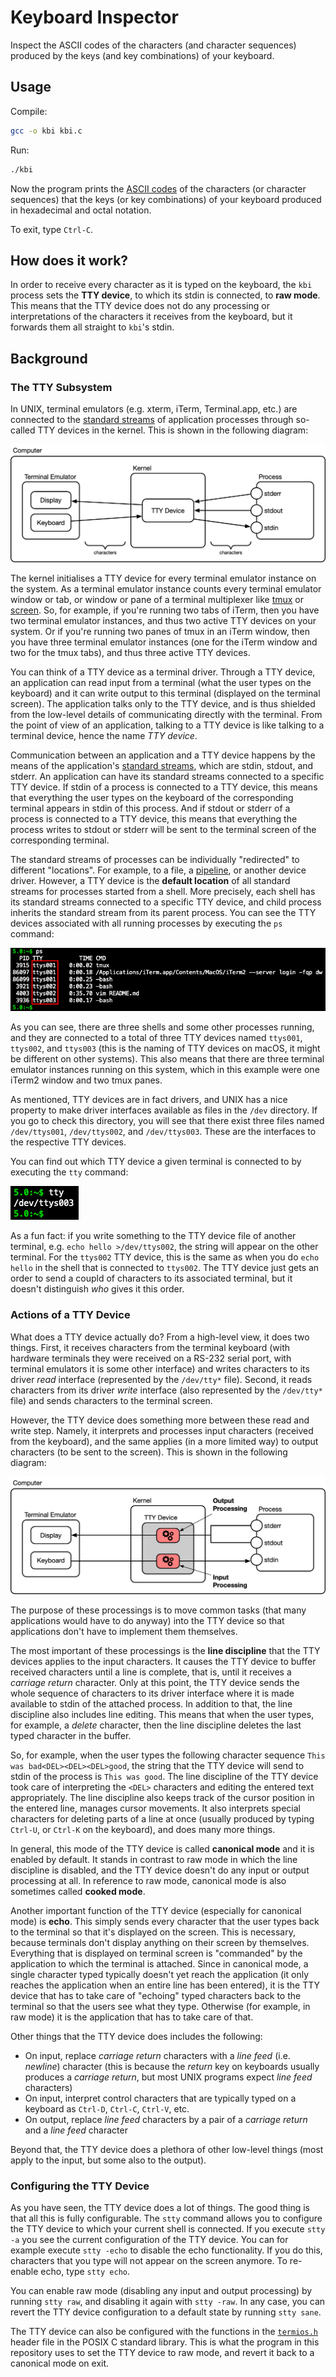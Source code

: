 # Keyboard Inspector

Inspect the ASCII codes of the characters (and character sequences) produced by the keys (and key combinations) of your keyboard.

## Usage

Compile:

~~~bash
gcc -o kbi kbi.c
~~~

Run:

~~~bash
./kbi
~~~

Now the program prints the [ASCII codes](http://www.asciitable.com/) of the characters (or character sequences) that the keys (or key combinations) of your keyboard produced in hexadecimal and octal notation.

To exit, type `Ctrl-C`.

## How does it work?

In order to receive every character as it is typed on the keyboard, the `kbi` process sets the **TTY device**, to which its stdin is connected, to **raw mode**. This means that the TTY device does not do any processing or interpretations of the characters it receives from the keyboard, but it forwards them all straight to `kbi`'s stdin.

## Background

### The TTY Subsystem

In UNIX, terminal emulators (e.g. xterm, iTerm, Terminal.app, etc.) are connected to the [standard streams](https://en.wikipedia.org/wiki/Standard_streams) of application processes through so-called TTY devices in the kernel. This is shown in the following diagram:

![](img/tty.png)

The kernel initialises a TTY device for every terminal emulator instance on the system. As a terminal emulator instance counts every terminal emulator window or tab, or window or pane of a terminal multiplexer like [tmux](https://github.com/tmux/tmux) or [screen](https://www.gnu.org/software/screen/). So, for example, if you're running two tabs of iTerm, then you have two terminal emulator instances, and thus two active TTY devices on your system. Or if you're running two panes of tmux in an iTerm window, then you have three terminal emulator instances (one for the iTerm window and two for the tmux tabs), and thus three active TTY devices.

You can think of a TTY device as a terminal driver. Through a TTY device, an application can read input from a terminal (what the user types on the keyboard) and it can write output to this terminal (displayed on the terminal screen). The application talks only to the TTY device, and is thus shielded from the low-level details of communicating directly with the terminal. From the point of view of an application, talking to a TTY device is like talking to a terminal device, hence the name *TTY device*.

Communication between an application and a TTY device happens by the means of the application's [standard streams](https://en.wikipedia.org/wiki/Standard_streams), which are stdin, stdout, and stderr. An application can have its standard streams connected to a specific TTY device. If stdin of a process is connected to a TTY device, this means that everything the user types on the keyboard of the corresponding terminal appears in stdin of this process. And if stdout or stderr of a process is connected to a TTY device, this means that everything the process writes to stdout or stderr will be sent to the terminal screen of the corresponding terminal.

The standard streams of processes can be individually "redirected" to different "locations". For example, to a file, a [pipeline](https://en.wikipedia.org/wiki/Pipeline_(Unix)), or another device driver. However, a TTY device is the **default location** of all standard streams for processes started from a shell. More precisely, each shell has its standard streams connected to a specific TTY device, and child process inherits the standard stream from its parent process. You can see the TTY devices associated with all running processes by executing the `ps` command:

![](img/shell-ps.png)

As you can see, there are three shells and some other processes running, and they are connected to a total of three TTY devices named `ttys001`, `ttys002`, and `ttys003` (this is the naming of TTY devices on macOS, it might be different on other systems). This also means that there are three terminal emulator instances running on this system, which in this example were one iTerm2 window and two tmux panes.

As mentioned, TTY devices are in fact drivers, and UNIX has a nice property to make driver interfaces available as files in the `/dev` directory. If you go to check this directory, you will see that there exist three files named `/dev/ttys001`, `/dev/ttys002`, and `/dev/ttys003`. These are the interfaces to the respective TTY devices.

You can find out which TTY device a given terminal is connected to by executing the `tty` command:

![](img/shell-tty.png)

As a fun fact: if you write something to the TTY device file of another terminal, e.g. `echo hello >/dev/ttys002`, the string will appear on the other terminal. For the `ttys002` TTY device, this is the same as when you do `echo hello` in the shell that is connected to `ttys002`. The TTY device just gets an order to send a coupld of characters to its associated terminal, but it doesn't distinguish *who* gives it this order.

### Actions of a TTY Device

What does a TTY device actually do? From a high-level view, it does two things. First, it receives characters from the terminal keyboard (with hardware terminals they were received on a RS-232 serial port, with terminal emulators it is some other interface) and writes characters to its driver *read* interface (represented by the `/dev/tty*` file). Second, it reads characters from its driver *write* interface (also represented by the `/dev/tty*` file) and sends characters to the terminal screen.

However, the TTY device does something more between these read and write step. Namely, it interprets and processes input characters (received from the keyboard), and the same applies (in a more limited way) to output characters (to be sent to the screen). This is shown in the following diagram:

![](img/tty-io-processing.png)

The purpose of these processings is to move common tasks (that many applications would have to do anyway) into the TTY device so that applications don't have to implement them themselves.

The most important of these processings is the **line discipline** that the TTY devices applies to the input characters. It causes the TTY device to buffer received characters until a line is complete, that is, until it receives a *carriage return* character. Only at this point, the TTY device sends the whole sequence of characters to its driver interface where it is made available to stdin of the attached process. In addition to that, the line discipline also includes line editing. This means that when the user types, for example, a *delete* character, then the line discipline deletes the last typed character in the buffer.

So, for example, when the user types the following character sequence `This was bad<DEL><DEL><DEL>good`, the string that the TTY device will send to stdin of the process is `This was good`. The line discipline of the TTY device took care of interpreting the `<DEL>` characters and editing the entered text appropriately. The line discipline also keeps track of the cursor position in the entered line, manages cursor movements. It also interprets special characters for deleting parts of a line at once (usually produced by typing `Ctrl-U`, or `Ctrl-K` on the keyboard), and does many more things.

In general, this mode of the TTY device is called **canonical mode** and it is enabled by default. It stands in contrast to raw mode in which the line discipline is disabled, and the TTY device doesn't do any input or output processing at all. In reference to raw mode, canonical mode is also sometimes called **cooked mode**.

Another important function of the TTY device (especially for canonical mode) is **echo**. This simply sends every character that the user types back to the terminal so that it's displayed on the screen. This is necessary, because terminals don't display anything on their screen by themselves. Everything that is displayed on terminal screen is "commanded" by the application to which the terminal is attached. Since in canonical mode, a single character typed typically doesn't yet reach the application (it only reaches the application when an entire line has been entered), it is the TTY device that has to take care of "echoing" typed characters back to the terminal so that the users see what they type. Otherwise (for example, in raw mode) it is the application that has to take care of that.

Other things that the TTY device does includes the following:

- On input, replace *carriage return* characters with a *line feed* (i.e. *newline*) character (this is because the *return* key on keyboards usually produces a *carriage return*, but most UNIX programs expect *line feed* characters)
- On input, interpret control characters that are typically typed on a keyboard as `Ctrl-D`, `Ctrl-C`, `Ctrl-V`, etc.
- On output, replace *line feed* characters by a pair of a *carriage return* and a *line feed* character

Beyond that, the TTY device does a plethora of other low-level things (most apply to the input, but some also to the output).

### Configuring the TTY Device

As you have seen, the TTY device does a lot of things. The good thing is that all this is fully configurable. The `stty` command allows you to configure the TTY device to which your current shell is connected. If you execute `stty -a` you see the current configuration of the TTY device. You can for example execute `stty -echo` to disable the echo functionality. If you do this, characters that you type will not appear on the screen anymore. To re-enable echo, type `stty echo`.

You can enable raw mode (disabling any input and output processing) by running `stty raw`, and disabling it again with `stty -raw`. In any case, you can revert the TTY device configuration to a default state by running `stty sane`.

The TTY device can also be configured with the  functions in the [`termios.h`](https://linux.die.net/man/3/termios) header file in the POSIX C standard library. This is what the program in this repository uses to set the TTY device to raw mode, and revert it back to a canonical mode on exit.
